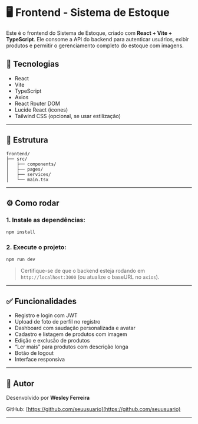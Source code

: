 # 🖥️ Frontend - Sistema de Estoque

Este é o frontend do Sistema de Estoque, criado com **React + Vite + TypeScript**. Ele consome a API do backend para autenticar usuários, exibir produtos e permitir o gerenciamento completo do estoque com imagens.

## 🚀 Tecnologias

- React
- Vite
- TypeScript
- Axios
- React Router DOM
- Lucide React (ícones)
- Tailwind CSS (opcional, se usar estilização)

---

## 📂 Estrutura

```
frontend/
├── src/
│   ├── components/
│   ├── pages/
│   ├── services/
│   └── main.tsx
```

---

## ⚙️ Como rodar

### 1. Instale as dependências:

```bash
npm install
```

### 2. Execute o projeto:

```bash
npm run dev
```

> Certifique-se de que o backend esteja rodando em `http://localhost:3000` (ou atualize o baseURL no `axios`).

---

## ✅ Funcionalidades

- Registro e login com JWT
- Upload de foto de perfil no registro
- Dashboard com saudação personalizada e avatar
- Cadastro e listagem de produtos com imagem
- Edição e exclusão de produtos
- “Ler mais” para produtos com descrição longa
- Botão de logout
- Interface responsiva

---

## 🧠 Autor

Desenvolvido por **Wesley Ferreira**

GitHub: [https://github.com/seuusuario](https://github.com/seuusuario)

---
